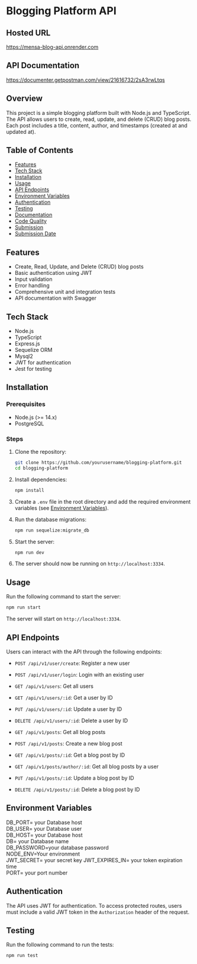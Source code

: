 # Blogging Platform API

## Hosted URL
https://mensa-blog-api.onrender.com

## API Documentation
https://documenter.getpostman.com/view/21616732/2sA3rwLtqs

## Overview

This project is a simple blogging platform built with Node.js and TypeScript. The API allows users to create, read, update, and delete (CRUD) blog posts. Each post includes a title, content, author, and timestamps (created at and updated at). 

## Table of Contents

- [Features](#features)
- [Tech Stack](#tech-stack)
- [Installation](#installation)
- [Usage](#usage)
- [API Endpoints](#api-endpoints)
- [Environment Variables](#environment-variables)
- [Authentication](#authentication)
- [Testing](#testing)
- [Documentation](#documentation)
- [Code Quality](#code-quality)
- [Submission](#submission)
- [Submission Date](#submission-date)

## Features

- Create, Read, Update, and Delete (CRUD) blog posts
- Basic authentication using JWT
- Input validation
- Error handling
- Comprehensive unit and integration tests
- API documentation with Swagger

## Tech Stack

- Node.js
- TypeScript
- Express.js
- Sequelize ORM
- Mysql2
- JWT for authentication
- Jest for testing

## Installation

### Prerequisites

- Node.js (>= 14.x)
- PostgreSQL

### Steps

1. Clone the repository:
   ```bash
   git clone https://github.com/yourusername/blogging-platform.git
   cd blogging-platform
    ```
2. Install dependencies:
   ```bash
   npm install
   ```
3. Create a `.env` file in the root directory and add the required environment variables (see [Environment Variables](#environment-variables)).

4. Run the database migrations:
   ```bash
   npm run sequelize:migrate_db
   ```

5. Start the server:
   ```bash
   npm run dev
   ```
6. The server should now be running on `http://localhost:3334`.

## Usage
Run the following command to start the server:
```bash
npm run start
```
The server will start on `http://localhost:3334`.

## API Endpoints
Users can interact with the API through the following endpoints:

- `POST /api/v1/user/create`: Register a new user
- `POST /api/v1/user/login`: Login with an existing user
- `GET /api/v1/users`: Get all users
- `GET /api/v1/users/:id`: Get a user by ID
- `PUT /api/v1/users/:id`: Update a user by ID
- `DELETE /api/v1/users/:id`: Delete a user by ID

- `GET /api/v1/posts`: Get all blog posts
- `POST /api/v1/posts`: Create a new blog post
- `GET /api/v1/posts/:id`: Get a blog post by ID
- `GET /api/v1/posts/author/:id`: Get all blog posts by a user
- `PUT /api/v1/posts/:id`: Update a blog post by ID
- `DELETE /api/v1/posts/:id`: Delete a blog post by ID

## Environment Variables
DB_PORT= your Database host  
DB_USER= your Database user  
DB_HOST= your Database host  
DB= your Database name  
DB_PASSWORD=your database password  
NODE_ENV=Your environment  
JWT_SECRET= your secret key
JWT_EXPIRES_IN= your token expiration time  
PORT= your port number

## Authentication
The API uses JWT for authentication. To access protected routes, users must include a valid JWT token in the `Authorization` header of the request.

## Testing
Run the following command to run the tests:
```bash
npm run test
```
